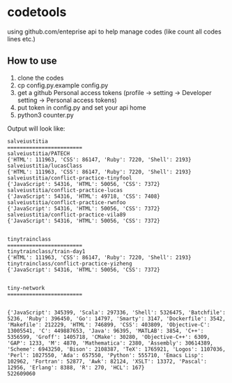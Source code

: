 # codetools
using github.com/enteprise api to help manage codes (like count all codes lines etc.)

## How to use 

1. clone the codes
2. cp config.py.example config.py
3. get a github Personal access tokens (profile -> setting -> Developer setting -> Personal access tokens)
4. put token in config.py and set your api home
5. python3 counter.py

Output will look like:

    salveiustitia
    ========================
    salveiustitia/PATECH
    {'HTML': 111963, 'CSS': 86147, 'Ruby': 7220, 'Shell': 2193}
    salveiustitia/lucasClass
    {'HTML': 111963, 'CSS': 86147, 'Ruby': 7220, 'Shell': 2193}
    salveiustitia/conflict-practice-tinyfool
    {'JavaScript': 54316, 'HTML': 50056, 'CSS': 7372}
    salveiustitia/conflict-practice-lucas
    {'JavaScript': 54316, 'HTML': 49718, 'CSS': 7408}
    salveiustitia/conflict-practice-rwnfoo
    {'JavaScript': 54316, 'HTML': 50056, 'CSS': 7372}
    salveiustitia/conflict-practice-vila89
    {'JavaScript': 54316, 'HTML': 50056, 'CSS': 7372}


    tinytrainclass
    ========================
    tinytrainclass/train-day1
    {'HTML': 111963, 'CSS': 86147, 'Ruby': 7220, 'Shell': 2193}
    tinytrainclass/conflict-practice-yizheng
    {'JavaScript': 54316, 'HTML': 50056, 'CSS': 7372}


    tiny-network
    ========================


    {'JavaScript': 345399, 'Scala': 297336, 'Shell': 5326475, 'Batchfile': 5236, 'Ruby': 396450, 'Go': 14797, 'Smarty': 3147, 'Dockerfile': 3542, 'Makefile': 212229, 'HTML': 746899, 'CSS': 403809, 'Objective-C': 13005541, 'C': 449887653, 'Java': 96395, 'MATLAB': 3854, 'C++': 5356599, 'Groff': 1405718, 'CMake': 30280, 'Objective-C++': 6309, 'GAP': 1233, 'M': 4870, 'Mathematica': 2380, 'Assembly': 30614389, 'Scheme': 6943250, 'Bison': 2108387, 'TeX': 1765921, 'Logos': 1107036, 'Perl': 1027550, 'Ada': 657550, 'Python': 555710, 'Emacs Lisp': 102962, 'Fortran': 52877, 'Awk': 82124, 'XSLT': 13372, 'Pascal': 12956, 'Erlang': 8388, 'R': 270, 'HCL': 167}
    522609060
